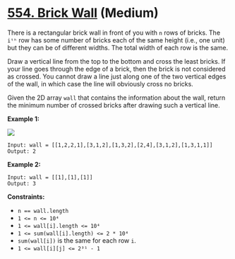 # [554. Brick Wall][link] (Medium)

[link]: https://leetcode.com/problems/brick-wall/

There is a rectangular brick wall in front of you with `n` rows of bricks. The `iᵗʰ` row has some
number of bricks each of the same height (i.e., one unit) but they can be of different widths. The
total width of each row is the same.

Draw a vertical line from the top to the bottom and cross the least bricks. If your line goes
through the edge of a brick, then the brick is not considered as crossed. You cannot draw a line
just along one of the two vertical edges of the wall, in which case the line will obviously cross no
bricks.

Given the 2D array `wall` that contains the information about the wall, return the minimum number of
crossed bricks after drawing such a vertical line.

**Example 1:**

![](https://assets.leetcode.com/uploads/2021/04/24/cutwall-grid.jpg)

```
Input: wall = [[1,2,2,1],[3,1,2],[1,3,2],[2,4],[3,1,2],[1,3,1,1]]
Output: 2
```

**Example 2:**

```
Input: wall = [[1],[1],[1]]
Output: 3
```

**Constraints:**

- `n == wall.length`
- `1 <= n <= 10⁴`
- `1 <= wall[i].length <= 10⁴`
- `1 <= sum(wall[i].length) <= 2 * 10⁴`
- `sum(wall[i])` is the same for each row `i`.
- `1 <= wall[i][j] <= 2³¹ - 1`
